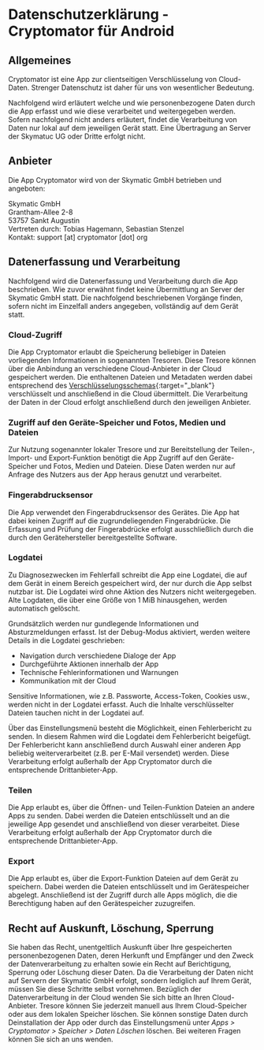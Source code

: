 # Datenschutzerklärung - Cryptomator für Android

## Allgemeines
Cryptomator ist eine App zur clientseitigen Verschlüsselung von Cloud-Daten. Strenger Datenschutz ist daher für uns von wesentlicher Bedeutung.

Nachfolgend wird erläutert welche und wie personenbezogene Daten durch die App erfasst und wie diese verarbeitet und weitergegeben werden. Sofern nachfolgend nicht anders erläutert, findet die Verarbeitung von Daten nur lokal auf dem jeweiligen Gerät statt. Eine Übertragung an Server der Skymatuc UG oder Dritte erfolgt nicht.

## Anbieter
Die App Cryptomator wird von der Skymatic GmbH betrieben und angeboten:

Skymatic GmbH<br/>
Grantham-Allee 2-8<br/>
53757 Sankt Augustin<br/>
Vertreten durch: Tobias Hagemann, Sebastian Stenzel<br/>
Kontakt: support [at] cryptomator [dot] org

## Datenerfassung und Verarbeitung
Nachfolgend wird die Datenerfassung und Verarbeitung durch die App beschrieben. Wie zuvor erwähnt findet keine Übermittlung an Server der Skymatic GmbH statt. Die nachfolgend beschriebenen Vorgänge finden, sofern nicht im Einzelfall anders angegeben, vollständig auf dem Gerät statt.

### Cloud-Zugriff
Die App Cryptomator erlaubt die Speicherung beliebiger in Dateien vorliegenden Informationen in sogenannten Tresoren. Diese Tresore können über die Anbindung an verschiedene Cloud-Anbieter in der Cloud gespeichert werden. Die enthaltenen Dateien und Metadaten werden dabei entsprechend des [Verschlüsselungsschemas](https://docs.cryptomator.org/en/latest/security/architecture/){:target="_blank"} verschlüsselt und anschließend in die Cloud übermittelt. Die Verarbeitung der Daten in der Cloud erfolgt anschließend durch den jeweiligen Anbieter.

### Zugriff auf den Geräte-Speicher und Fotos, Medien und Dateien
Zur Nutzung sogenannter lokaler Tresore und zur Bereitstellung der Teilen-, Import- und Export-Funktion benötigt die App Zugriff auf den Geräte-Speicher und Fotos, Medien und Dateien. Diese Daten werden nur auf Anfrage des Nutzers aus der App heraus genutzt und verarbeitet.

### Fingerabdrucksensor
Die App verwendet den Fingerabdrucksensor des Gerätes. Die App hat dabei keinen Zugriff auf die zugrundeliegenden Fingerabdrücke. Die Erfassung und Prüfung der Fingerabdrücke erfolgt ausschließlich durch die durch den Gerätehersteller bereitgestellte Software.

### Logdatei
Zu Diagnosezwecken im Fehlerfall schreibt die App eine Logdatei, die auf dem Gerät in einem Bereich gespeichert wird, der nur durch die App selbst nutzbar ist. Die Logdatei wird ohne Aktion des Nutzers nicht weitergegeben. Alte Logdaten, die über eine Größe von 1 MiB hinausgehen, werden automatisch gelöscht.

Grundsätzlich werden nur gundlegende Informationen und Absturzmeldungen erfasst. Ist der Debug-Modus aktiviert, werden weitere Details in die Logdatei geschrieben:
- Navigation durch verschiedene Dialoge der App
- Durchgeführte Aktionen innerhalb der App
- Technische Fehlerinformationen und Warnungen
- Kommunikation mit der Cloud

Sensitive Informationen, wie z.B. Passworte, Access-Token, Cookies usw., werden nicht in der Logdatei erfasst. Auch die Inhalte verschlüsselter Dateien tauchen nicht in der Logdatei auf.

Über das Einstellungsmenü besteht die Möglichkeit, einen Fehlerbericht zu senden. In diesem Rahmen wird die Logdatei dem Fehlerbericht beigefügt. Der Fehlerbericht kann anschließend durch Auswahl einer anderen App beliebig weiterverarbeitet (z.B. per E-Mail versendet) werden. Diese Verarbeitung erfolgt außerhalb der App Cryptomator durch die entsprechende Drittanbieter-App.

### Teilen
Die App erlaubt es, über die Öffnen- und Teilen-Funktion Dateien an andere Apps zu senden. Dabei werden die Dateien entschlüsselt und an die jeweilige App gesendet und anschließend von dieser verarbeitet. Diese Verarbeitung erfolgt außerhalb der App Cryptomator durch die entsprechende Drittanbieter-App.

### Export
Die App erlaubt es, über die Export-Funktion Dateien auf dem Gerät zu speichern. Dabei werden die Dateien entschlüsselt und im Gerätespeicher abgelegt. Anschließend ist der Zugriff durch alle Apps möglich, die die Berechtigung haben auf den Gerätespeicher zuzugreifen.

## Recht auf Auskunft, Löschung, Sperrung
Sie haben das Recht, unentgeltlich Auskunft über Ihre gespeicherten personenbezogenen Daten, deren Herkunft und Empfänger und den Zweck der Datenverarbeitung zu erhalten sowie ein Recht auf Berichtigung, Sperrung oder Löschung dieser Daten. Da die Verarbeitung der Daten nicht auf Servern der Skymatic GmbH erfolgt, sondern lediglich auf Ihrem Gerät, müssen Sie diese Schritte selbst vornehmen. Bezüglich der Datenverarbeitung in der Cloud wenden Sie sich bitte an Ihren Cloud-Anbieter. Tresore können Sie jederzeit manuell aus Ihrem Cloud-Speicher oder aus dem lokalen Speicher löschen. Sie können sonstige Daten durch Deinstallation der App oder durch das Einstellungsmenü unter _Apps > Cryptomator > Speicher > Daten Löschen_ löschen. Bei weiteren Fragen können Sie sich an uns wenden.
